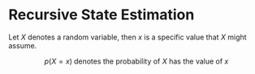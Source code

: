 # Recursive State Estimation

Let $X$ denotes a random variable, then $x$ is a specific value that $X$ might assume.

$$
p(X = x) \;\text{denotes the probability of $X$ has the value of $x$}
$$
